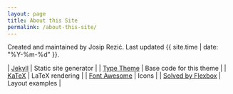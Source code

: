 ```yaml
---
layout: page
title: About this Site
permalink: /about-this-site/
---
```


Created and maintained by Josip Rezić. Last updated {{ site.time | date: "%Y-%m-%d" }}.

| <a href="https://jekyllrb.com" target="_blank">Jekyll</a>                                        | Static site generator    |
| <a href="https://github.com/rohanchandra/type-theme" target="_blank">Type Theme</a>              | Base code for this theme |
| <a href="https://github.com/Khan/KaTeX" target="_blank">KaTeX</a>                                | LaTeX rendering          |
| <a href="https://fortawesome.github.io/Font-Awesome" target="_blank">Font Awesome</a>            | Icons                    |
| <a href="https://philipwalton.github.io/solved-by-flexbox" target="_blank">Solved by Flexbox</a> | Layout examples          |
